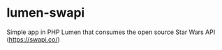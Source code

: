 # lumen-swapi
Simple app in PHP Lumen that consumes the open source Star Wars API (https://swapi.co/)
